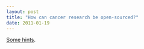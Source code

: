 ```yaml
---
layout: post
title: "How can cancer research be open-sourced?"
date: 2011-01-19
---
```


<a href="http://chem-bla-ics.blogspot.com/2011/01/re-how-can-cancer-research-be-open.html?utm_source=feedburner&amp;utm_medium=feed&amp;utm_campaign=Feed%3A+blogspot%2FmpIP+%28chem-bla-ics%29&amp;utm_content=Google+Reader">Some hints</a>.
